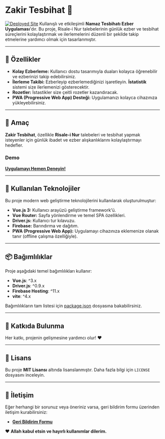 # Zakir Tesbihat 🌹
[![Deployed Site](https://img.shields.io/badge/Live%20Site-zakir--tesbihat.web.app-brightgreen)](http://zakir-tesbihat.web.app/)
Kullanışlı ve etkileşimli **Namaz Tesbihatı Ezber Uygulaması**'dır. Bu proje, Risale-i Nur talebelerinin günlük ezber ve tesbihat süreçlerini kolaylaştırmak ve ilerlemelerini düzenli bir şekilde takip etmelerine yardımcı olmak için tasarlanmıştır.

---

## 🚀 Özellikler

- **Kolay Ezberleme:** Kullanıcı dostu tasarımıyla duaları kolayca öğrenebilir ve ezberinizi takip edebilirsiniz.
- **İlerleme Takibi:** Ezberleyip ezberlemediğinizi işaretleyin. **İstatistik** sistemi size ilerlemenizi gösterecektir.
- **Rozetler:** İstastikler size çeitli rozetler kazandıracak.
- **PWA (Progressive Web App) Desteği:** Uygulamanızı kolayca cihazınıza yükleyebilirsiniz.

---

## 🎯 Amaç

**Zakir Tesbihat**, özellikle **Risale-i Nur** talebeleri ve tesbihat yapmak isteyenler için günlük ibadet ve ezber alışkanlıklarını kolaylaştırmayı hedefler.

### Demo

**[Uygulamayı Hemen Deneyin!](http://zakir-tesbihat.web.app/)**

---

## 🚧 Kullanılan Teknolojiler

Bu proje modern web geliştirme teknolojilerini kullanılarak oluşturulmuştur:

- **Vue.js 3:** Kullanıcı arayüzü geliştirme framework'ü.
- **Vue Router:** Sayfa yönlendirme ve temel SPA özellikleri.
- **Driver.js:** Kullanıcı tur kılavuzu.
- **Firebase:** Barındırma ve dağıtım.
- **PWA (Progressive Web App):** Uygulamayı cihazınıza eklemenize olanak tanır (offline çalışma özelliğiyle).


---

## 📦 Bağımlılıklar

Proje aşağıdaki temel bağımlılıkları kullanır:

- **Vue.js**: ^3.x
- **Driver.js**: ^0.9.x
- **Firebase Hosting**: ^11.x
- **vite**: ^4.x

Bağımlılıkların tam listesi için [package.json](./package.json) dosyasına bakabilirsiniz.

---

## 🌟 Katkıda Bulunma

Her katkı, projenin gelişmesine yardımcı olur! ❤️

---

## 📜 Lisans

Bu proje **MIT Lisansı** altında lisanslanmıştır. Daha fazla bilgi için `LICENSE` dosyasını inceleyin.

---

## 🤝 İletişim

Eğer herhangi bir sorunuz veya öneriniz varsa, geri bildirim formu üzerinden iletişim kurabilirsiniz:

- **[Geri Bildirim Formu](https://tally.so/r/mJXPP4)**

❤ **Allah kabul etsin ve hayırlı kullanımlar dilerim.**

